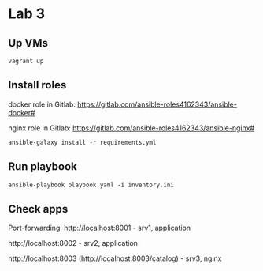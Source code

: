 # Lab 3

## Up VMs
```
vagrant up
```
## Install roles

docker role in Gitlab: https://gitlab.com/ansible-roles4162343/ansible-docker#

nginx role in Gitlab: https://gitlab.com/ansible-roles4162343/ansible-nginx#
```
ansible-galaxy install -r requirements.yml
```

## Run playbook
```
ansible-playbook playbook.yaml -i inventory.ini
```
## Check apps
Port-forwarding:
http://localhost:8001 - srv1, application 

http://localhost:8002 - srv2, application 

http://localhost:8003 (http://localhost:8003/catalog) - srv3, nginx 

